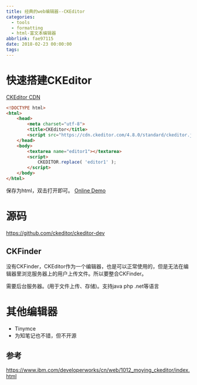 ```yaml
---
title: 经典的web编辑器--CKEditor
categories:
  - tools
  - formatting
  - html-富文本编辑器
abbrlink: fae97115
date: 2018-02-23 00:00:00
tags:
---
```

# 快速搭建CKEditor

[CKEditor CDN](https://cdn.ckeditor.com/)



```html
<!DOCTYPE html>
<html>
	<head>
		<meta charset="utf-8">
		<title>CKEditor</title>
		<script src="https://cdn.ckeditor.com/4.8.0/standard/ckeditor.js"></script>
	</head>
	<body>
		<textarea name="editor1"></textarea>
		<script>
			CKEDITOR.replace( 'editor1' );
		</script>
	</body>
</html>
```
保存为html，双击打开即可。
[Online Demo](https://blog.eson.org/demos/ckeditor/)


# 源码

https://github.com/ckeditor/ckeditor-dev

## CKFinder

没有CKFinder，CKEditor作为一个编辑器，也是可以正常使用的，但是无法在编辑器里浏览服务器上的用户上传文件。所以要整合CKFinder。

需要后台服务器。(用于文件上传、存储)。支持java php .net等语言

# 其他编辑器
- Tinymce
- 为知笔记也不错，但不开源

## 参考

https://www.ibm.com/developerworks/cn/web/1012_moying_ckeditor/index.html
